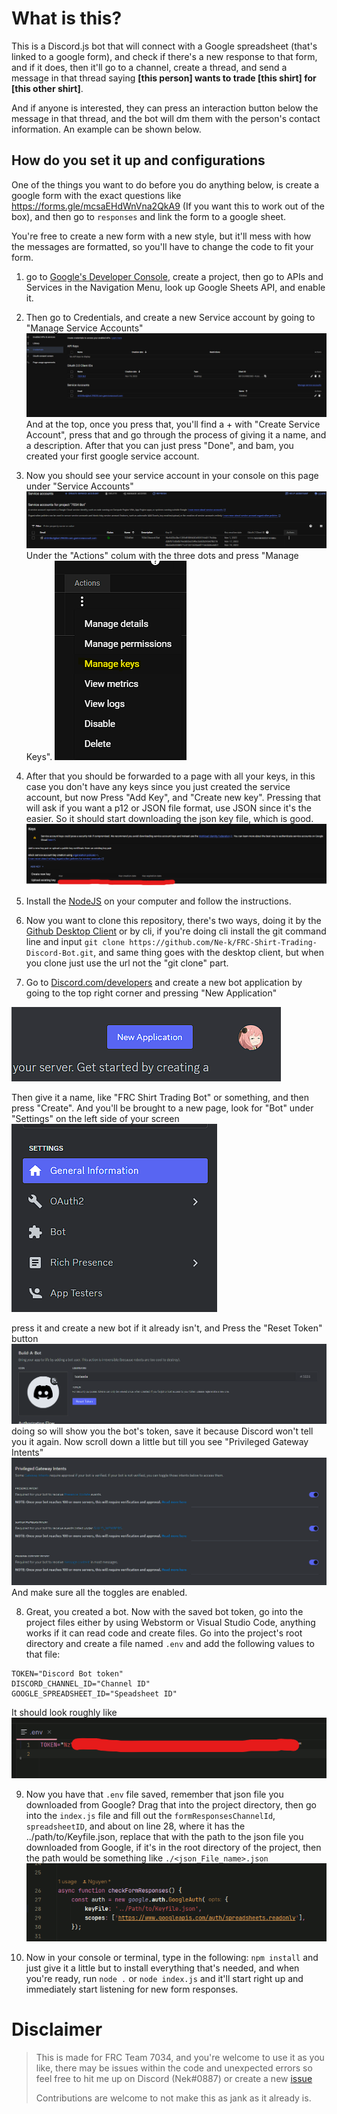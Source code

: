# What is this? 
This is a Discord.js bot that will connect with a Google spreadsheet (that's linked to a google form), and check if there's a new response to that form, and if it does, then it'll go to a channel, create a thread, and send a message in that thread saying **[this person] wants to trade [this shirt] for [this other shirt]**. 

And if anyone is interested, they can press an interaction button below the message in that thread, and the bot will dm them with the person's contact information. An example can be shown below. 

## How do you set it up and configurations
One of the things you want to do before you do anything below, is create a google form with the exact questions like https://forms.gle/mcsaEHdWnVna2QkA9 (If you want this to work out of the box), and then go to `responses` and link the form to a google sheet. 

You're free to create a new form with a new style, but it'll mess with how the messages are formatted, so you'll have to change the code to fit your form.  
1. go to [Google's Developer Console](https://console.cloud.google.com/), create a project, then go to APIs and Services in the Navigation Menu, look up Google Sheets API, and enable it. 
2. Then go to Credentials, and create a new Service account by going to "Manage Service Accounts" ![img.png](assets/img.png) And at the top, once you press that, you'll find a + with "Create Service Account", press that and go through the process of giving it a name, and a description. After that you can just press "Done", and bam, you created your first google service account. 

3. Now you should see your service account in your console on this page under "Service Accounts" ![img_1.png](assets/img_1.png) Under the "Actions" colum with the three dots and press "Manage Keys". ![img_2.png](assets/img_2.png)

4. After that you should be forwarded to a page with all your keys, in this case you don't have any keys since you just created the service account, but now Press "Add Key", and "Create new key". Pressing that will ask if you want a p12 or JSON file format, use JSON since it's the easier. So it should start downloading the json key file, which is good. ![img_3.png](assets/img_3.png)

5. Install the [NodeJS](https://nodejs.org/en) on your computer and follow the instructions. 

6. Now you want to clone this repository, there's two ways, doing it by the [Github Desktop Client](https://desktop.githib.com) or by cli, if you're doing cli install the git command line and input `git clone https://github.com/Ne-k/FRC-Shirt-Trading-Discord-Bot.git`, and same thing goes with the desktop client, but when you clone just use the url not the "git clone" part. 

7. Go to [Discord.com/developers](https://discord.com/developers) and create a new bot application by going to the top right corner and pressing "New Application"

![img.png](assets/img23.png) 

Then give it a name, like "FRC Shirt Trading Bot" or something, and then press "Create". And you'll be brought to a new page, 
look for "Bot" under "Settings" on the left side of your screen ![img_1.png](assets/img_1553.png) 

press it and create a new bot if it already isn't, and Press the "Reset Token" button ![img_2.png](assets/img_2342.png) doing so will show you the bot's token, save it because Discord won't tell you it again. Now scroll down a little but till you see "Privileged Gateway Intents"
![img_3.png](assets/img_3111.png) And make sure all the toggles are enabled. 

8. Great, you created a bot. Now with the saved bot token, go into the project files either by using Webstorm or Visual Studio Code, anything works if it can read code and create files. Go into the project's root directory and create a file named `.env` and add the following values to that file: 
```.dotenv
TOKEN="Discord Bot token"
DISCORD_CHANNEL_ID="Channel ID"
GOOGLE_SPREADSHEET_ID="Speadsheet ID"
```
It should look roughly like ![img_5.png](assets/img_5.png)

9. Now you have that `.env` file saved, remember that json file you downloaded from Google? Drag that into the project directory, then go into the `index.js` file and fill out the `formResponsesChannelId`, `spreadsheetID`, and about on line 28, where it has the ../path/to/Keyfile.json, replace that with the path to the json file you downloaded from Google, if it's in the root directory of the project, then the path would be something like `./<json_File_name>.json`![img_6.png](assets/img_6.png) 

10. Now in your console or terminal, type in the following: 
`npm install` and just give it a little but to install everything that's needed, and when you're ready, run `node .` or `node index.js` and it'll start right up and immediately start listening for new form responses. 

# Disclaimer 
> This is made for FRC Team 7034, and you're welcome to use it as you like, there may be issues within the code and unexpected errors so feel free to hit me up on Discord (Nek#0887) or create a new [issue](https://github.com/Ne-k/FRC-Shirt-Trading-Discord-Bot/issues)
>
> Contributions are welcome to not make this as jank as it already is. 


